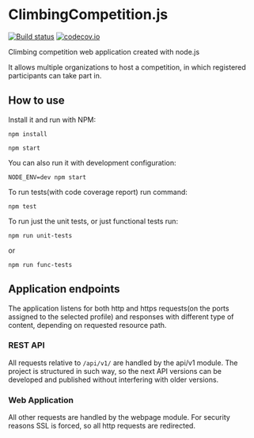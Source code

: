 # ClimbingCompetition.js
[![Build status](https://travis-ci.org/Zax37/ClimbingCompetition.js.svg?branch=master)](https://travis-ci.org/Zax37/ClimbingCompetition.js)
[![codecov.io](https://img.shields.io/codecov/c/github/Zax37/ClimbingCompetition.js.svg)](https://codecov.io/github/Zax37/ClimbingCompetition.js?branch=master)

Climbing competition web application created with node.js

It allows multiple organizations to host a competition,
in which registered participants can take part in.

## How to use

Install it and run with NPM:

`npm install`

`npm start`

You can also run it with development configuration:

`NODE_ENV=dev npm start`

To run tests(with code coverage report) run command:

`npm test`

To run just the unit tests, or just functional tests run:

`npm run unit-tests`

or

`npm run func-tests`

## Application endpoints

The application listens for both http and https requests(on
the ports assigned to the selected profile) and responses
with different type of content, depending on requested resource
path.

### REST API

All requests relative to `/api/v1/` are handled by the api/v1
module. The project is structured in such way, so the next API
versions can be developed and published without interfering
with older versions.

### Web Application

All other requests are handled by the webpage module. For
security reasons SSL is forced, so all http requests
are redirected.
